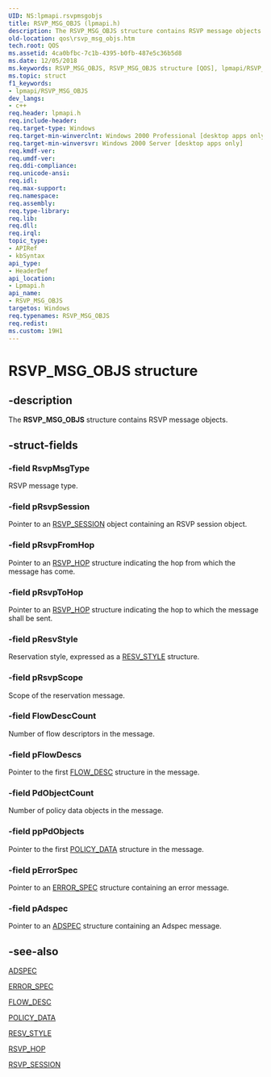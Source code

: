 ```yaml
---
UID: NS:lpmapi.rsvpmsgobjs
title: RSVP_MSG_OBJS (lpmapi.h)
description: The RSVP_MSG_OBJS structure contains RSVP message objects.
old-location: qos\rsvp_msg_objs.htm
tech.root: QOS
ms.assetid: 4ca0bfbc-7c1b-4395-b0fb-487e5c36b5d8
ms.date: 12/05/2018
ms.keywords: RSVP_MSG_OBJS, RSVP_MSG_OBJS structure [QOS], lpmapi/RSVP_MSG_OBJS, qos.rsvp_msg_objs
ms.topic: struct
f1_keywords:
- lpmapi/RSVP_MSG_OBJS
dev_langs:
- c++
req.header: lpmapi.h
req.include-header: 
req.target-type: Windows
req.target-min-winverclnt: Windows 2000 Professional [desktop apps only]
req.target-min-winversvr: Windows 2000 Server [desktop apps only]
req.kmdf-ver: 
req.umdf-ver: 
req.ddi-compliance: 
req.unicode-ansi: 
req.idl: 
req.max-support: 
req.namespace: 
req.assembly: 
req.type-library: 
req.lib: 
req.dll: 
req.irql: 
topic_type:
- APIRef
- kbSyntax
api_type:
- HeaderDef
api_location:
- Lpmapi.h
api_name:
- RSVP_MSG_OBJS
targetos: Windows
req.typenames: RSVP_MSG_OBJS
req.redist: 
ms.custom: 19H1
---
```


# RSVP_MSG_OBJS structure


## -description


The 
<b>RSVP_MSG_OBJS</b> structure contains RSVP message objects.


## -struct-fields




### -field RsvpMsgType

RSVP message type.


### -field pRsvpSession

Pointer to an <a href="https://docs.microsoft.com/previous-versions/windows/desktop/api/lpmapi/ns-lpmapi-rsvp_session">RSVP_SESSION</a> object containing an RSVP session object.


### -field pRsvpFromHop

Pointer to an <a href="https://docs.microsoft.com/previous-versions/windows/desktop/api/lpmapi/ns-lpmapi-rsvp_hop">RSVP_HOP</a> structure indicating the hop from which the message has come.


### -field pRsvpToHop

Pointer to an <a href="https://docs.microsoft.com/previous-versions/windows/desktop/api/lpmapi/ns-lpmapi-rsvp_hop">RSVP_HOP</a> structure indicating the hop to which the message shall be sent.


### -field pResvStyle

Reservation style, expressed as a <a href="https://docs.microsoft.com/previous-versions/windows/desktop/api/lpmapi/ns-lpmapi-resv_style">RESV_STYLE</a> structure.


### -field pRsvpScope

Scope of the reservation message.


### -field FlowDescCount

Number of flow descriptors in the message.


### -field pFlowDescs

Pointer to the first <a href="https://docs.microsoft.com/previous-versions/windows/desktop/api/lpmapi/ns-lpmapi-flow_desc">FLOW_DESC</a> structure in the message.


### -field PdObjectCount

Number of policy data objects in the message.


### -field ppPdObjects

Pointer to the first <a href="https://docs.microsoft.com/previous-versions/windows/desktop/api/lpmapi/ns-lpmapi-policy_data">POLICY_DATA</a> structure in the message.


### -field pErrorSpec

Pointer to an <a href="https://docs.microsoft.com/previous-versions/windows/desktop/api/lpmapi/ns-lpmapi-error_spec">ERROR_SPEC</a> structure containing an error message.


### -field pAdspec

Pointer to an <a href="https://docs.microsoft.com/previous-versions/windows/desktop/api/lpmapi/ns-lpmapi-adspec">ADSPEC</a> structure containing an Adspec message.


## -see-also




<a href="https://docs.microsoft.com/previous-versions/windows/desktop/api/lpmapi/ns-lpmapi-adspec">ADSPEC</a>



<a href="https://docs.microsoft.com/previous-versions/windows/desktop/api/lpmapi/ns-lpmapi-error_spec">ERROR_SPEC</a>



<a href="https://docs.microsoft.com/previous-versions/windows/desktop/api/lpmapi/ns-lpmapi-flow_desc">FLOW_DESC</a>



<a href="https://docs.microsoft.com/previous-versions/windows/desktop/api/lpmapi/ns-lpmapi-policy_data">POLICY_DATA</a>



<a href="https://docs.microsoft.com/previous-versions/windows/desktop/api/lpmapi/ns-lpmapi-resv_style">RESV_STYLE</a>



<a href="https://docs.microsoft.com/previous-versions/windows/desktop/api/lpmapi/ns-lpmapi-rsvp_hop">RSVP_HOP</a>



<a href="https://docs.microsoft.com/previous-versions/windows/desktop/api/lpmapi/ns-lpmapi-rsvp_session">RSVP_SESSION</a>
 

 

